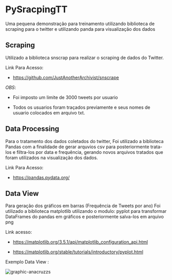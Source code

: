 # PySracpingTT
Uma pequena demonstração para treinamento utilizando biblioteca de scraping para o twitter e utilizando panda para visualização dos dados

## Scraping ##

Utilizado a biblioteca snscrap para realizar o scraping
de dados do Twitter.

Link Para Acesso: 
- https://github.com/JustAnotherArchivist/snscrape

_OBS_:

- Foi imposto um limite de 3000 tweets por usuario


- Todos os usuarios foram traçados previamente e seus nomes de usuario colocados em arquivo txt.

## Data Processing ##

Para o tratamento dos dados coletados do twitter,
Foi utilizado a biblioteca Pandas com a finalidade de
gerar arquvios csv para posteriormente trata-los e filtra-los
por data e frequência, gerando novos arquivos tratados que foram
utilizados na visualização dos dados.

Link Para Acesso:

- https://pandas.pydata.org/


## Data View ##

Para geração dos gráficos em barras (Frequência de Tweets por ano)
Foi utilizado a biblioteca  matplotlib utilizando o modulo:
pyplot para transformar DataFrames do pandas em gráficos
e posteriormente salva-los em arquivo png

Link acesso:
- https://matplotlib.org/3.5.1/api/matplotlib_configuration_api.html


- https://matplotlib.org/stable/tutorials/introductory/pyplot.html

Exemplo Data View :

![graphic-anacruzzs](https://user-images.githubusercontent.com/91917320/197568326-a0f1d65f-9098-4ef0-bc58-1a7f1bca0365.png)


